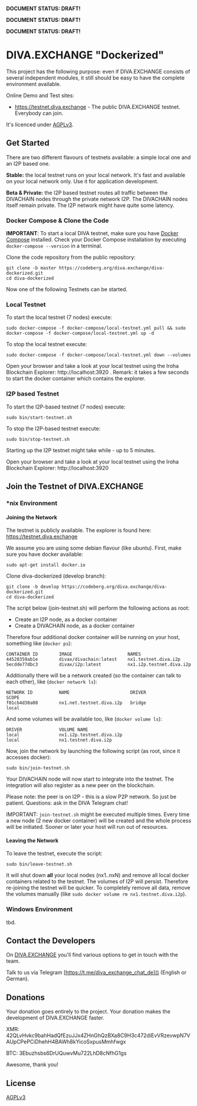
**DOCUMENT STATUS: DRAFT!**
 
**DOCUMENT STATUS: DRAFT!**

**DOCUMENT STATUS: DRAFT!**

# DIVA.EXCHANGE "Dockerized"

This project has the following purpose: even if DIVA.EXCHANGE consists of several independent modules, it still should be easy to have the complete environment available.

Online Demo and Test sites:
* https://testnet.diva.exchange - The public DIVA.EXCHANGE testnet. Everybody can join.

It's licenced under [AGPLv3](LICENSE).


## Get Started

There are two different flavours of testnets available: a simple local one and an I2P based one.

**Stable:** the local testnet runs on your local network. It's fast and available on your local network only. Use it for application development.

**Beta & Private:** the I2P based testnet routes all traffic between the DIVACHAIN nodes through the private network I2P. The DIVACHAIN nodes itself remain private. The I2P network might have quite some latency.

### Docker Compose & Clone the Code

**IMPORTANT**: To start a local DIVA testnet, make sure you have [Docker Compose](https://docs.docker.com/compose/install/) installed. Check your Docker Compose installation by executing `docker-compose --version` in a terminal.

Clone the code repository from the public repository:
```
git clone -b master https://codeberg.org/diva.exchange/diva-dockerized.git
cd diva-dockerized
```

Now one of the following Testnets can be started.

### Local Testnet

To start the local testnet (7 nodes) execute:
```
sudo docker-compose -f docker-compose/local-testnet.yml pull && sudo docker-compose -f docker-compose/local-testnet.yml up -d
```

To stop the local testnet execute:
```
sudo docker-compose -f docker-compose/local-testnet.yml down --volumes
```

Open your browser and take a look at your local testnet using the Iroha Blockchain Explorer: http://localhost:3920 . Remark: it takes a few seconds to start the docker container which contains the explorer.

### I2P based Testnet

To start the I2P-based testnet (7 nodes) execute:
```
sudo bin/start-testnet.sh
```

To stop the I2P-based testnet execute:
```
sudo bin/stop-testnet.sh
```

Starting up the I2P testnet might take while - up to 5 minutes.

Open your browser and take a look at your local testnet using the Iroha Blockchain Explorer: http://localhost:3920

## Join the Testnet of DIVA.EXCHANGE

### *nix Environment

#### Joining the Network
The testnet is publicly available. The explorer is found here: https://testnet.diva.exchange

We assume you are using some debian flavour (like ubuntu). First, make sure you have docker available:
```
sudo apt-get install docker.io
```

Clone diva-dockerized (develop branch):
```
git clone -b develop https://codeberg.org/diva.exchange/diva-dockerized.git
cd diva-dockerized
```

The script below (join-testnet.sh) will perform the following actions as root:
* Create an I2P node, as a docker container
* Create a DIVACHAIN node, as a docker container

Therefore four additional docker container will be running on your host, something like (`docker ps`):
```
CONTAINER ID        IMAGE                     NAMES
44528359ab1e        divax/divachain:latest    nx1.testnet.diva.i2p
5ecdde77dbc3        divax/i2p:latest          nx1.i2p.testnet.diva.i2p
```

Additionally there will be a network created (so the container can talk to each other), like (`docker network ls`):
```
NETWORK ID          NAME                       DRIVER              SCOPE
f01cb4d30a08        nx1.net.testnet.diva.i2p   bridge              local
```

And some volumes will be available too, like (`docker volume ls`):
```
DRIVER              VOLUME NAME
local               nx1.i2p.testnet.diva.i2p
local               nx1.testnet.diva.i2p
```

Now, join the network by launching the following script (as root, since it accesses docker):
```
sudo bin/join-testnet.sh
```

Your DIVACHAIN node will now start to integrate into the testnet. The integration will also register as a new peer on the blockchain.

Please note: the peer is on I2P - this is a slow P2P network. So just be patient. Questions: ask in the DIVA Telegram chat!

IMPORTANT: `join-testnet.sh` might be executed multiple times. Every time a new node (2 new docker container) will be created and the whole process will be initiated. Sooner or later your host will run out of resources.

#### Leaving the Network
To leave the testnet, execute the script:
```
sudo bin/leave-testnet.sh
```

It will shut down **all** your local nodes (nx1..nxN) and remove all local docker containers related to the testnet. The volumes of I2P will persist. Therefore re-joining the testnet will be quicker. To completely remove all data, remove the volumes manually (like `sudo docker volume rm nx1.testnet.diva.i2p`).


### Windows Environment
tbd.

## Contact the Developers

On [DIVA.EXCHANGE](https://www.diva.exchange) you'll find various options to get in touch with the team.

Talk to us via Telegram [https://t.me/diva_exchange_chat_de]() (English or German).

## Donations

Your donation goes entirely to the project. Your donation makes the development of DIVA.EXCHANGE faster.

XMR: 42QLvHvkc9bahHadQfEzuJJx4ZHnGhQzBXa8C9H3c472diEvVRzevwpN7VAUpCPePCiDhehH4BAWh8kYicoSxpusMmhfwgx

BTC: 3Ebuzhsbs6DrUQuwvMu722LhD8cNfhG1gs

Awesome, thank you!

## License

[AGPLv3](LICENSE)
